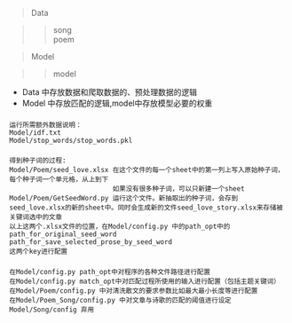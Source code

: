 
> Data
 
>> song\
   poem
   
> Model

>> model 
- Data 中存放数据和爬取数据的、预处理数据的逻辑
- Model 中存放匹配的逻辑,model中存放模型必要的权重

####
    运行所需额外数据说明：
    Model/idf.txt
    Model/stop_words/stop_words.pkl

####
    得到种子词的过程:
    Model/Poem/seed_love.xlsx 在这个文件的每一个sheet中的第一列上写入原始种子词，每个种子词一个单元格，从上到下
                              如果没有很多种子词，可以只新建一个sheet
    Model/Poem/GetSeedWord.py 运行这个文件。新抽取出的种子词，会存到seed_love.xlsx的新的sheet中。同时会生成新的文件seed_love_story.xlsx来存储被关键词选中的文章
    以上这两个.xlsx文件的位置，在Model/config.py 中的path_opt中的
    path_for_original_seed_word
    path_for_save_selected_prose_by_seed_word
    这两个key进行配置
####
    在Model/config.py path_opt中对程序的各种文件路径进行配置
    在Model/config.py match_opt中对匹配过程所使用的输入进行配置（包括主题关键词）
    在Model/Poem/config.py 中对清洗散文的要求参数比如最大最小长度等进行配置
    在Model/Poem_Song/config.py 中对文章与诗歌的匹配的阈值进行设定
    Model/Song/config 弃用